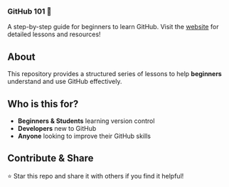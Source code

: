 ### **GitHub 101 🚀**  
A step-by-step guide for beginners to learn GitHub. Visit the [website](https://krishnatejavedula.github.io/github-101/) for detailed lessons and resources!

## **About**  
This repository provides a structured series of lessons to help **beginners** understand and use GitHub effectively.  

## **Who is this for?**  
- **Beginners & Students** learning version control  
- **Developers** new to GitHub  
- **Anyone** looking to improve their GitHub skills  

## **Contribute & Share**  
⭐ Star this repo and share it with others if you find it helpful!  